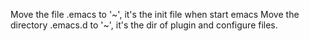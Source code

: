 Move the file .emacs to '~', it's the init file when start emacs
Move the  directory .emacs.d to '~', it's the dir of plugin and configure files.